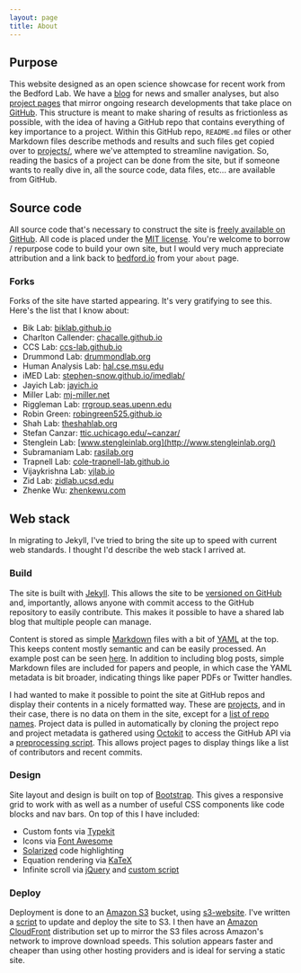 ```yaml
---
layout: page
title: About
---
```


## Purpose

This website designed as an open science showcase for recent work from the Bedford Lab.  We have a [blog](/blog/) for news and smaller analyses, but also [project pages](/projects/) that mirror ongoing research developments that take place on [GitHub](https://github.com/blab).  This structure is meant to make sharing of results as frictionless as possible, with the idea of having a GitHub repo that contains everything of key importance to a project.  Within this GitHub repo, `README.md` files or other Markdown files describe methods and results and such files get copied over to [projects/](/projects/), where we've attempted to streamline navigation.  So, reading the basics of a project can be done from the site, but if someone wants to really dive in, all the source code, data files, etc... are available from GitHub.

## Source code

All source code that's necessary to construct the site is [freely available on GitHub](https://github.com/blab/blotter).  All code is placed under the [MIT license](https://github.com/blab/blotter#license). You're welcome to borrow / repurpose code to build your own site, but I would very much appreciate attribution and a link back to [bedford.io](http://bedford.io) from your `about` page.

### Forks

Forks of the site have started appearing. It's very gratifying to see this. Here's the list that I know about:

 * Bik Lab: [biklab.github.io](https://biklab.github.io/)
 * Charlton Callender: [chacalle.github.io](http://chacalle.github.io/)
 * CCS Lab: [ccs-lab.github.io](https://ccs-lab.github.io/)
 * Drummond Lab: [drummondlab.org](http://drummondlab.org/)
 * Human Analysis Lab: [hal.cse.msu.edu](http://hal.cse.msu.edu/)
 * iMED Lab: [stephen-snow.github.io/imedlab/](https://stephen-snow.github.io/imedlab/)
 * Jayich Lab: [jayich.io](http://jayich.io/)
 * Miller Lab: [mj-miller.net](http://mj-miller.net/)
 * Riggleman Lab: [rrgroup.seas.upenn.edu](http://rrgroup.seas.upenn.edu/)
 * Robin Green: [robingreen525.github.io](http://robingreen525.github.io/)
 * Shah Lab: [theshahlab.org](http://theshahlab.org/)
 * Stefan Canzar: [ttic.uchicago.edu/~canzar/](http://ttic.uchicago.edu/~canzar/)
 * Stenglein Lab: [www.stengleinlab.org](http://www.stengleinlab.org/)
 * Subramaniam Lab: [rasilab.org](http://rasilab.org/)
 * Trapnell Lab: [cole-trapnell-lab.github.io](http://cole-trapnell-lab.github.io/)
 * Vijaykrishna Lab: [vjlab.io](http://vjlab.io/)
 * Zid Lab: [zidlab.ucsd.edu](http://zidlab.ucsd.edu/)
 * Zhenke Wu: [zhenkewu.com](http://zhenkewu.com/)

## Web stack

In migrating to Jekyll, I've tried to bring the site up to speed with current web standards.  I thought I'd describe the web stack I arrived at.

### Build

The site is built with [Jekyll](http://jekyllrb.com/).  This allows the site to be [versioned on GitHub](https://github.com/blab/blotter/commits/master) and, importantly, allows anyone with commit access to the GitHub repository to easily contribute.  This makes it possible to have a shared lab blog that multiple people can manage.

Content is stored as simple [Markdown](http://daringfireball.net/projects/markdown/) files with a bit of [YAML](http://yaml.org/) at the top.  This keeps content mostly semantic and can be easily processed.  An example post can be seen [here](https://github.com/blab/blotter/blob/master/blog/_posts/2012-02-20-github-of-science.md).  In addition to including blog posts, simple Markdown files are included for papers and people, in which case the YAML metadata is bit broader, indicating things like paper PDFs or Twitter handles.

I had wanted to make it possible to point the site at GitHub repos and display their contents in a nicely formatted way.  These are [projects](/projects/), and in their case, there is no data on them in the site, except for a [list of repo names](https://github.com/blab/blotter/blob/master/_config.yml).  Project data is pulled in automatically by cloning the project repo and project metadata is gathered using [Octokit](http://octokit.github.io/octokit.rb/) to access the GitHub API via a [preprocessing script](https://github.com/blab/blotter/blob/master/_scripts/generate-project-data.rb).  This allows project pages to display things like a list of contributors and recent commits.

### Design

Site layout and design is built on top of [Bootstrap](http://getbootstrap.com/).  This gives a responsive grid to work with as well as a number of useful CSS components like code blocks and nav bars.  On top of this I have included:

* Custom fonts via [Typekit](http://typekit.com/)
* Icons via [Font Awesome](http://fontawesome.io/)
* [Solarized](http://ethanschoonover.com/solarized) code highlighting
* Equation rendering via [KaTeX](http://khan.github.io/KaTeX/)
* Infinite scroll via [jQuery](https://jquery.com/) and [custom script](https://github.com/blab/blotter/blob/master/js/infinite-scroll.js)

### Deploy

Deployment is done to an [Amazon S3](http://aws.amazon.com/s3/) bucket, using [s3-website](https://github.com/laurilehmijoki/s3_website). I've written a [script](https://github.com/blab/blotter-deploy) to update and deploy the site to S3.  I then have an [Amazon CloudFront](http://aws.amazon.com/cloudfront/) distribution set up to mirror the S3 files across Amazon's network to improve download speeds.  This solution appears faster and cheaper than using other hosting providers and is ideal for serving a static site.
